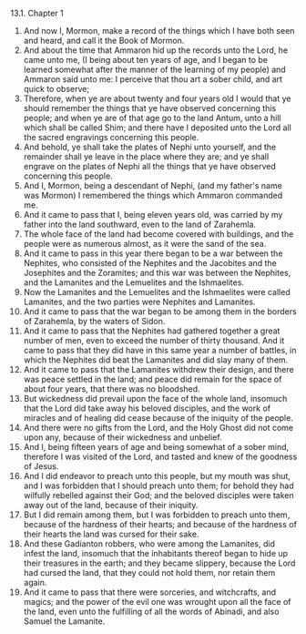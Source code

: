 13.1. Chapter 1
1. And now I, Mormon, make a record of the things which I have both seen and heard, and call it the Book of Mormon.
2. And about the time that Ammaron hid up the records unto the Lord, he came unto me, (I being about ten years of age, and I began to be learned somewhat after the manner of the learning of my people) and Ammaron said unto me: I perceive that thou art a sober child, and art quick to observe;
3. Therefore, when ye are about twenty and four years old I would that ye should remember the things that ye have observed concerning this people; and when ye are of that age go to the land Antum, unto a hill which shall be called Shim; and there have I deposited unto the Lord all the sacred engravings concerning this people.
4. And behold, ye shall take the plates of Nephi unto yourself, and the remainder shall ye leave in the place where they are; and ye shall engrave on the plates of Nephi all the things that ye have observed concerning this people.
5. And I, Mormon, being a descendant of Nephi, (and my father's name was Mormon) I remembered the things which Ammaron commanded me.
6. And it came to pass that I, being eleven years old, was carried by my father into the land southward, even to the land of Zarahemla.
7. The whole face of the land had become covered with buildings, and the people were as numerous almost, as it were the sand of the sea.
8. And it came to pass in this year there began to be a war between the Nephites, who consisted of the Nephites and the Jacobites and the Josephites and the Zoramites; and this war was between the Nephites, and the Lamanites and the Lemuelites and the Ishmaelites.
9. Now the Lamanites and the Lemuelites and the Ishmaelites were called Lamanites, and the two parties were Nephites and Lamanites.
10. And it came to pass that the war began to be among them in the borders of Zarahemla, by the waters of Sidon.
11. And it came to pass that the Nephites had gathered together a great number of men, even to exceed the number of thirty thousand. And it came to pass that they did have in this same year a number of battles, in which the Nephites did beat the Lamanites and did slay many of them.
12. And it came to pass that the Lamanites withdrew their design, and there was peace settled in the land; and peace did remain for the space of about four years, that there was no bloodshed.
13. But wickedness did prevail upon the face of the whole land, insomuch that the Lord did take away his beloved disciples, and the work of miracles and of healing did cease because of the iniquity of the people.
14. And there were no gifts from the Lord, and the Holy Ghost did not come upon any, because of their wickedness and unbelief.
15. And I, being fifteen years of age and being somewhat of a sober mind, therefore I was visited of the Lord, and tasted and knew of the goodness of Jesus.
16. And I did endeavor to preach unto this people, but my mouth was shut, and I was forbidden that I should preach unto them; for behold they had wilfully rebelled against their God; and the beloved disciples were taken away out of the land, because of their iniquity.
17. But I did remain among them, but I was forbidden to preach unto them, because of the hardness of their hearts; and because of the hardness of their hearts the land was cursed for their sake.
18. And these Gadianton robbers, who were among the Lamanites, did infest the land, insomuch that the inhabitants thereof began to hide up their treasures in the earth; and they became slippery, because the Lord had cursed the land, that they could not hold them, nor retain them again.
19. And it came to pass that there were sorceries, and witchcrafts, and magics; and the power of the evil one was wrought upon all the face of the land, even unto the fulfilling of all the words of Abinadi, and also Samuel the Lamanite.

